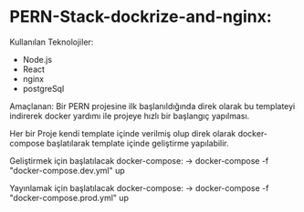 # PERN-Stack-dockrize-and-nginx:

Kullanılan Teknolojiler:
- Node.js
- React
- nginx
- postgreSql

Amaçlanan: Bir PERN projesine ilk başlanıldığında direk olarak bu templateyi indirerek docker yardımı ile projeye hızlı bir başlangıç yapılması.

Her bir Proje kendi template içinde verilmiş olup direk olarak docker-compose başlatılarak template içinde geliştirme yapılabilir.

Geliştirmek için başlatılacak docker-compose:
-> docker-compose -f "docker-compose.dev.yml" up

Yayınlamak için başlatılacak docker-compose:
-> docker-compose -f "docker-compose.prod.yml" up
